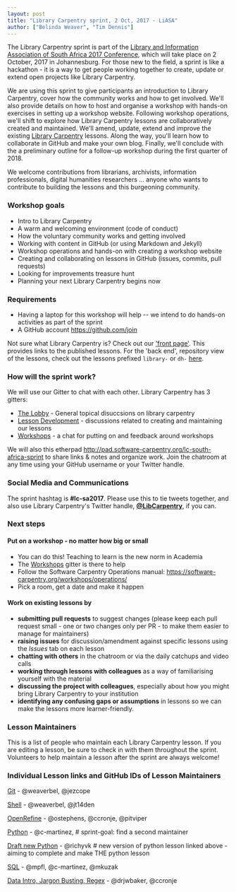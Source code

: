 ```yaml
---
layout: post
title: "Library Carpentry sprint, 2 Oct, 2017 - LiASA"
author: ["Belinda Weaver", "Tim Dennis"]
---
```


The Library Carpentry sprint is part of the [Library and Information Association of South Africa 2017 Conference](http://www.liasa.org.za/18th-liasa-annual-conference-programme/), which will take place on 2 October, 2017 in Johannesburg. For those new to the field, a sprint is like a hackathon - it is a way to get people working together to create, update or extend open projects like Library Carpentry.

We are using this sprint to give participants an introduction to Library Carpentry, cover how the community works and how to get involved.  We'll also provide details on how to host and organise a workshop with hands-on exercises in setting up a workshop website. Following workshop operations, we'll shift to explore how Library Carpentry lessons are collaboratively created and maintained. We'll amend, update, extend and improve the existing [Library Carpentry](https://librarycarpentry.github.io/) lessons. Along the way, you'll learn how to collaborate in GitHub and make your own blog. Finally, we'll conclude with the a preliminary outline for a follow-up workshop during the first quarter of 2018.

We welcome contributions from librarians, archivists, information professionals, digital humanities researchers ... anyone who wants to contribute to building the lessons and this burgeoning community.

### Workshop goals 

* Intro to Library Carpentry
* A warm and welcoming environment (code of conduct)
* How the voluntary community works and getting involved
* Working with content in GitHub (or using Markdown and Jekyll)
* Workshop operations and hands-on with creating a workshop website
* Creating and collaborating on lessons in GitHub (issues, commits, pull requests)
* Looking for improvements treasure hunt
* Planning your next Library Carpentry begins now

### Requirements 

* Having a laptop for this workshop will help -- we intend to do hands-on activities as part of the sprint
* A GitHub account <https://github.com/join>

Not sure what Library Carpentry is? Check out our ['front page'](https://librarycarpentry.github.io/). This provides links to the published lessons. For the 'back end', repository view of the lessons, check out the lessons prefixed `library-` or `dh-` [here](https://github.com/data-lessons).

### How will the sprint work?

We will use our Gitter to chat with each other. Library Carpentry has 3 gitters:

* [The Lobby](https://gitter.im/LibraryCarpentry/Lobby) - General topical disuccsions on library carpentry
* [Lesson Development](https://gitter.im/LibraryCarpentry/lesson-dev) - discussions related to creating and maintaining our lessons 
* [Workshops](https://gitter.im/LibraryCarpentry/workshops) - a chat for putting on and feedback around workshops

We will also this etherpad <http://pad.software-carpentry.org/lc-south-africa-sprint> to share links & notes and organize work. Join the chatroom at any time using your GitHub username or your Twitter handle. 

### Social Media and Communications

The sprint hashtag is **#lc-sa2017**. Please use this to tie tweets together, and also use
Library Carpentry's Twitter handle, [**@LibCarpentry**](https://twitter.com/LibCarpentry), if you can.

### Next steps 

#### Put on a workshop - no matter how big or small 

* You can do this! Teaching to learn is the new norm in Academia 
* The [Workshops](https://gitter.im/LibraryCarpentry/workshops) gitter is there to help 
* Follow the Software Carpentry Operations manual: <https://software-carpentry.org/workshops/operations/>
* Pick a room, get a date and make it happen 

#### Work on existing lessons by
- **submitting pull requests** to suggest changes (please keep each pull request small - one or two changes only per PR - to make them easier to manage for maintainers)
- **raising issues** for discussion/amendment against specific lessons using the *Issues* tab on each lesson
- **chatting with others** in the chatroom or via the daily catchups and video calls
- **working through lessons with colleagues** as a way of familiarising yourself with the material
- **discussing the project with colleagues**, especially about how you might bring Library Carpentry to your institution
- **identifying any confusing gaps or assumptions** in lessons so we can make the lessons more learner-friendly.

### Lesson Maintainers

This is a list of people who maintain each Library Carpentry lesson. If you are editing a lesson, be sure to check in with them throughout the sprint. Volunteers to help maintain a lesson after the sprint are always welcome!

### Individual Lesson links and GitHub IDs of Lesson Maintainers

[Git](https://github.com/data-lessons/library-git) - @weaverbel, @jezcope

[Shell](https://github.com/data-lessons/library-shell) - @weaverbel, @jt14den

[OpenRefine](https://github.com/data-lessons/library-openrefine) - @ostephens, @ccronje, @pitviper

[Python](https://github.com/data-lessons/library-python) - @c-martinez, # sprint-goal: find a second maintainer

[Draft new Python](https://github.com/richyvk/library-python-new) - @richyvk # new version of python lesson linked above - aiming to complete and make THE python lesson

[SQL](https://github.com/data-lessons/library-sql) - @mpfl, @c-martinez, @mkuzak

[Data Intro, Jargon Busting, Regex](https://github.com/data-lessons/library-data-intro) - @drjwbaker, @ccronje
